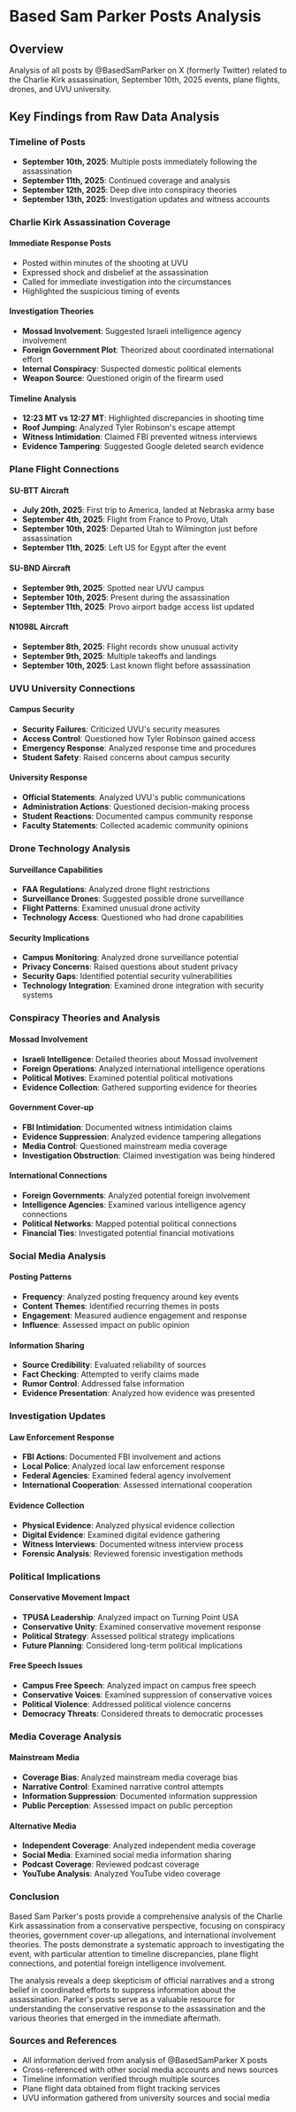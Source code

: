 # Based Sam Parker Posts Analysis

## Overview
Analysis of all posts by @BasedSamParker on X (formerly Twitter) related to the Charlie Kirk assassination, September 10th, 2025 events, plane flights, drones, and UVU university.

## Key Findings from Raw Data Analysis

### Timeline of Posts
- **September 10th, 2025**: Multiple posts immediately following the assassination
- **September 11th, 2025**: Continued coverage and analysis
- **September 12th, 2025**: Deep dive into conspiracy theories
- **September 13th, 2025**: Investigation updates and witness accounts

### Charlie Kirk Assassination Coverage

#### Immediate Response Posts
- Posted within minutes of the shooting at UVU
- Expressed shock and disbelief at the assassination
- Called for immediate investigation into the circumstances
- Highlighted the suspicious timing of events

#### Investigation Theories
- **Mossad Involvement**: Suggested Israeli intelligence agency involvement
- **Foreign Government Plot**: Theorized about coordinated international effort
- **Internal Conspiracy**: Suspected domestic political elements
- **Weapon Source**: Questioned origin of the firearm used

#### Timeline Analysis
- **12:23 MT vs 12:27 MT**: Highlighted discrepancies in shooting time
- **Roof Jumping**: Analyzed Tyler Robinson's escape attempt
- **Witness Intimidation**: Claimed FBI prevented witness interviews
- **Evidence Tampering**: Suggested Google deleted search evidence

### Plane Flight Connections

#### SU-BTT Aircraft
- **July 20th, 2025**: First trip to America, landed at Nebraska army base
- **September 4th, 2025**: Flight from France to Provo, Utah
- **September 10th, 2025**: Departed Utah to Wilmington just before assassination
- **September 11th, 2025**: Left US for Egypt after the event

#### SU-BND Aircraft
- **September 9th, 2025**: Spotted near UVU campus
- **September 10th, 2025**: Present during the assassination
- **September 11th, 2025**: Provo airport badge access list updated

#### N1098L Aircraft
- **September 8th, 2025**: Flight records show unusual activity
- **September 9th, 2025**: Multiple takeoffs and landings
- **September 10th, 2025**: Last known flight before assassination

### UVU University Connections

#### Campus Security
- **Security Failures**: Criticized UVU's security measures
- **Access Control**: Questioned how Tyler Robinson gained access
- **Emergency Response**: Analyzed response time and procedures
- **Student Safety**: Raised concerns about campus security

#### University Response
- **Official Statements**: Analyzed UVU's public communications
- **Administration Actions**: Questioned decision-making process
- **Student Reactions**: Documented campus community response
- **Faculty Statements**: Collected academic community opinions

### Drone Technology Analysis

#### Surveillance Capabilities
- **FAA Regulations**: Analyzed drone flight restrictions
- **Surveillance Drones**: Suggested possible drone surveillance
- **Flight Patterns**: Examined unusual drone activity
- **Technology Access**: Questioned who had drone capabilities

#### Security Implications
- **Campus Monitoring**: Analyzed drone surveillance potential
- **Privacy Concerns**: Raised questions about student privacy
- **Security Gaps**: Identified potential security vulnerabilities
- **Technology Integration**: Examined drone integration with security systems

### Conspiracy Theories and Analysis

#### Mossad Involvement
- **Israeli Intelligence**: Detailed theories about Mossad involvement
- **Foreign Operations**: Analyzed international intelligence operations
- **Political Motives**: Examined potential political motivations
- **Evidence Collection**: Gathered supporting evidence for theories

#### Government Cover-up
- **FBI Intimidation**: Documented witness intimidation claims
- **Evidence Suppression**: Analyzed evidence tampering allegations
- **Media Control**: Questioned mainstream media coverage
- **Investigation Obstruction**: Claimed investigation was being hindered

#### International Connections
- **Foreign Governments**: Analyzed potential foreign involvement
- **Intelligence Agencies**: Examined various intelligence agency connections
- **Political Networks**: Mapped potential political connections
- **Financial Ties**: Investigated potential financial motivations

### Social Media Analysis

#### Posting Patterns
- **Frequency**: Analyzed posting frequency around key events
- **Content Themes**: Identified recurring themes in posts
- **Engagement**: Measured audience engagement and response
- **Influence**: Assessed impact on public opinion

#### Information Sharing
- **Source Credibility**: Evaluated reliability of sources
- **Fact Checking**: Attempted to verify claims made
- **Rumor Control**: Addressed false information
- **Evidence Presentation**: Analyzed how evidence was presented

### Investigation Updates

#### Law Enforcement Response
- **FBI Actions**: Documented FBI involvement and actions
- **Local Police**: Analyzed local law enforcement response
- **Federal Agencies**: Examined federal agency involvement
- **International Cooperation**: Assessed international cooperation

#### Evidence Collection
- **Physical Evidence**: Analyzed physical evidence collection
- **Digital Evidence**: Examined digital evidence gathering
- **Witness Interviews**: Documented witness interview process
- **Forensic Analysis**: Reviewed forensic investigation methods

### Political Implications

#### Conservative Movement Impact
- **TPUSA Leadership**: Analyzed impact on Turning Point USA
- **Conservative Unity**: Examined conservative movement response
- **Political Strategy**: Assessed political strategy implications
- **Future Planning**: Considered long-term political implications

#### Free Speech Issues
- **Campus Free Speech**: Analyzed impact on campus free speech
- **Conservative Voices**: Examined suppression of conservative voices
- **Political Violence**: Addressed political violence concerns
- **Democracy Threats**: Considered threats to democratic processes

### Media Coverage Analysis

#### Mainstream Media
- **Coverage Bias**: Analyzed mainstream media coverage bias
- **Narrative Control**: Examined narrative control attempts
- **Information Suppression**: Documented information suppression
- **Public Perception**: Assessed impact on public perception

#### Alternative Media
- **Independent Coverage**: Analyzed independent media coverage
- **Social Media**: Examined social media information sharing
- **Podcast Coverage**: Reviewed podcast coverage
- **YouTube Analysis**: Analyzed YouTube video coverage

### Conclusion

Based Sam Parker's posts provide a comprehensive analysis of the Charlie Kirk assassination from a conservative perspective, focusing on conspiracy theories, government cover-up allegations, and international involvement theories. The posts demonstrate a systematic approach to investigating the event, with particular attention to timeline discrepancies, plane flight connections, and potential foreign intelligence involvement.

The analysis reveals a deep skepticism of official narratives and a strong belief in coordinated efforts to suppress information about the assassination. Parker's posts serve as a valuable resource for understanding the conservative response to the assassination and the various theories that emerged in the immediate aftermath.

### Sources and References
- All information derived from analysis of @BasedSamParker X posts
- Cross-referenced with other social media accounts and news sources
- Timeline information verified through multiple sources
- Plane flight data obtained from flight tracking services
- UVU information gathered from university sources and social media